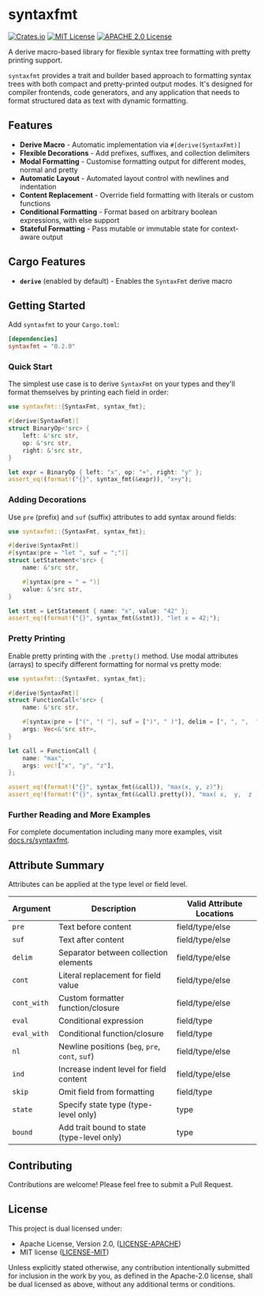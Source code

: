 # syntaxfmt

[![Crates.io](https://img.shields.io/crates/d/syntaxfmt.svg)](https://crates.io/crates/syntaxfmt)
[![MIT License](https://img.shields.io/badge/license-MIT-brightgreen)](LICENSE-MIT)
[![APACHE 2.0 License](https://img.shields.io/badge/license-APACHE%202.0-brightgreen)](LICENSE-APACHE)

A derive macro-based library for flexible syntax tree formatting with pretty printing support.

`syntaxfmt` provides a trait and builder based approach to formatting syntax trees with both compact and pretty-printed output modes. It's designed for compiler frontends, code generators, and any application that needs to format structured data as text with dynamic formatting.

## Features

- **Derive Macro** - Automatic implementation via `#[derive(SyntaxFmt)]`
- **Flexible Decorations** - Add prefixes, suffixes, and collection delimiters
- **Modal Formatting** - Customise formatting output for different modes, normal and pretty
- **Automatic Layout** - Automated layout control with newlines and indentation
- **Content Replacement** - Override field formatting with literals or custom functions
- **Conditional Formatting** - Format based on arbitrary boolean expressions, with else support
- **Stateful Formatting** - Pass mutable or immutable state for context-aware output

## Cargo Features

- **`derive`** (enabled by default) - Enables the `SyntaxFmt` derive macro

## Getting Started

Add `syntaxfmt` to your `Cargo.toml`:

```toml
[dependencies]
syntaxfmt = "0.2.0"
```

### Quick Start

The simplest use case is to derive `SyntaxFmt` on your types and they'll format themselves by printing each field in order:

```rust
use syntaxfmt::{SyntaxFmt, syntax_fmt};

#[derive(SyntaxFmt)]
struct BinaryOp<'src> {
    left: &'src str,
    op: &'src str,
    right: &'src str,
}

let expr = BinaryOp { left: "x", op: "+", right: "y" };
assert_eq!(format!("{}", syntax_fmt(&expr)), "x+y");
```

### Adding Decorations

Use `pre` (prefix) and `suf` (suffix) attributes to add syntax around fields:

```rust
use syntaxfmt::{SyntaxFmt, syntax_fmt};

#[derive(SyntaxFmt)]
#[syntax(pre = "let ", suf = ";")]
struct LetStatement<'src> {
    name: &'src str,

    #[syntax(pre = " = ")]
    value: &'src str,
}

let stmt = LetStatement { name: "x", value: "42" };
assert_eq!(format!("{}", syntax_fmt(&stmt)), "let x = 42;");
```

### Pretty Printing

Enable pretty printing with the `.pretty()` method. Use modal attributes (arrays) to specify different formatting for normal vs pretty mode:

```rust
use syntaxfmt::{SyntaxFmt, syntax_fmt};

#[derive(SyntaxFmt)]
struct FunctionCall<'src> {
    name: &'src str,

    #[syntax(pre = ["(", "( "], suf = [")", " )"], delim = [", ", ",  "])]
    args: Vec<&'src str>,
}

let call = FunctionCall {
    name: "max",
    args: vec!["x", "y", "z"],
};

assert_eq!(format!("{}", syntax_fmt(&call)), "max(x, y, z)");
assert_eq!(format!("{}", syntax_fmt(&call).pretty()), "max( x,  y,  z )");
```

### Further Reading and More Examples

For complete documentation including many more examples, visit [docs.rs/syntaxfmt](https://docs.rs/syntaxfmt).

## Attribute Summary

Attributes can be applied at the type level or field level.

| Argument | Description | Valid Attribute Locations |
|----------|-------------|---------------------------|
| `pre` | Text before content | field/type/else |
| `suf` | Text after content | field/type/else |
| `delim` | Separator between collection elements | field/type/else |
| `cont` | Literal replacement for field value | field/type/else |
| `cont_with` | Custom formatter function/closure | field/type/else |
| `eval` | Conditional expression | field/type |
| `eval_with` | Conditional function/closure | field/type |
| `nl` | Newline positions (`beg`, `pre`, `cont`, `suf`) | field/type/else |
| `ind` | Increase indent level for field content | field/type/else |
| `skip` | Omit field from formatting | field/type |
| `state` | Specify state type (type-level only) | type |
| `bound` | Add trait bound to state (type-level only) | type |

## Contributing

Contributions are welcome! Please feel free to submit a Pull Request.

## License

This project is dual licensed under:

- Apache License, Version 2.0, ([LICENSE-APACHE](LICENSE-APACHE))
- MIT license ([LICENSE-MIT](LICENSE-MIT))

Unless explicitly stated otherwise, any contribution intentionally submitted for inclusion in the work by you, as defined in the Apache-2.0 license, shall be dual licensed as above, without any additional terms or conditions.
